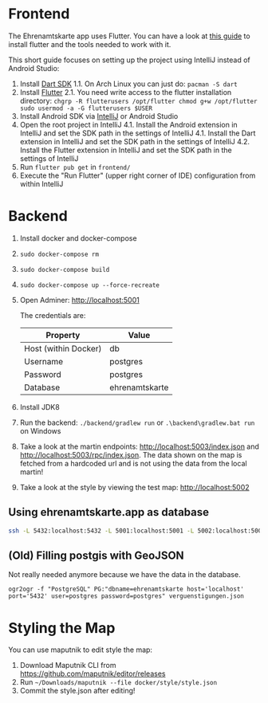 # Frontend

The Ehrenamtskarte app uses Flutter. You can have a look at [this guide](https://flutter.dev/docs/get-started/install) to install flutter and the tools needed to work with it.

This short guide focuses on setting up the project using IntelliJ instead of Android Studio:
1. Install [Dart SDK](https://dart.dev/get-dart)
   1.1. On Arch Linux you can just do: `pacman -S dart`
2. Install [Flutter](https://flutter.dev/docs/get-started/install/linux)
   2.1. You need write access to the flutter installation directory:
        ```
        chgrp -R flutterusers /opt/flutter
        chmod g+w /opt/flutter
        sudo usermod -a -G flutterusers $USER
        ```
3. Install Android SDK via [IntelliJ](https://www.jetbrains.com/help/idea/create-your-first-android-application.html#754fd) or Android Studio
4. Open the root project in IntelliJ
   4.1. Install the Android extension in IntelliJ and set the SDK path in the settings of IntelliJ
   4.1. Install the Dart extension in IntelliJ and set the SDK path in the settings of IntelliJ
   4.2. Install the Flutter extension in IntelliJ and set the SDK path in the settings of IntelliJ
5. Run `flutter pub get` in `frontend/`
6. Execute the "Run Flutter" (upper right corner of IDE) configuration from within IntelliJ

# Backend

1. Install docker and docker-compose
2. `sudo docker-compose rm`
2. `sudo docker-compose build`
2. `sudo docker-compose up --force-recreate`
3. Open Adminer: [http://localhost:5001](http://127.0.0.1:5001/?pgsql=db_postgis&username=postgres&db=ehrenamtskarte)

   The credentials are:

   |Property|Value|
   |---|---|
   |Host (within Docker)|db|
   |Username|postgres|
   |Password|postgres|
   |Database|ehrenamtskarte|
4. Install JDK8
5. Run the backend: `./backend/gradlew run` or `.\backend\gradlew.bat run` on Windows
6. Take a look at the martin endpoints: [http://localhost:5003/index.json](http://localhost:5003/index.json) and [http://localhost:5003/rpc/index.json](http://localhost:5003/rpc/index.json). The data shown on the map is fetched from a hardcoded url and is not using the data from the local martin!
7. Take a look at the style by viewing the test map: [http://localhost:5002](http://localhost:5002)

## Using ehrenamtskarte.app as database

```bash
ssh -L 5432:localhost:5432 -L 5001:localhost:5001 -L 5002:localhost:5002 -L 5003:localhost:5003 team@ehrenamtskarte.app
```

## (Old) Filling postgis with GeoJSON

Not really needed anymore because we have the data in the database.

```
ogr2ogr -f "PostgreSQL" PG:"dbname=ehrenamtskarte host='localhost' port='5432' user=postgres password=postgres" verguenstigungen.json
```


# Styling the Map

You can use maputnik to edit style the map:

1. Download Maputnik CLI from https://github.com/maputnik/editor/releases
2. Run `~/Downloads/maputnik --file docker/style/style.json`
3. Commit the style.json after editing!
